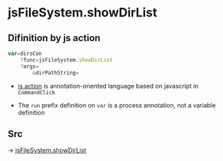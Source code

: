 # jsFileSystem.showDirList

## Difinition by js action

```js.js
var=dirsCon
	?func=jsFileSystem.showDirList
	?args=
		&dirPathString=
```

- [js action](#) is annotation-oriented language based on javascript in `CommandClick`

- The `run` prefix definition on `var` is a process annotation, not a variable definition

## Src

-> [jsFileSystem.showDirList](https://github.com/puutaro/CommandClick/blob/master/app/src/main/java/com/puutaro/commandclick/fragment_lib/terminal_fragment/js_interface/file/JsFileSystem.kt#L402)


